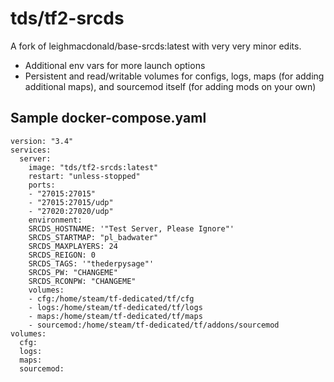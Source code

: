 # tds/tf2-srcds

A fork of leighmacdonald/base-srcds:latest with very very minor edits.

- Additional env vars for more launch options
- Persistent and read/writable volumes for configs, logs, maps (for adding additional maps), and sourcemod itself (for adding mods on your own)

## Sample docker-compose.yaml

    version: "3.4"  
    services:  
      server:  
        image: "tds/tf2-srcds:latest"  
        restart: "unless-stopped"  
        ports:  
        - "27015:27015"  
        - "27015:27015/udp"  
        - "27020:27020/udp"  
        environment:  
        SRCDS_HOSTNAME: '"Test Server, Please Ignore"'  
        SRCDS_STARTMAP: "pl_badwater"  
        SRCDS_MAXPLAYERS: 24  
        SRCDS_REIGON: 0
        SRCDS_TAGS: '"thederpysage"'
        SRCDS_PW: "CHANGEME"
        SRCDS_RCONPW: "CHANGEME"
        volumes:
        - cfg:/home/steam/tf-dedicated/tf/cfg
        - logs:/home/steam/tf-dedicated/tf/logs
        - maps:/home/steam/tf-dedicated/tf/maps
        - sourcemod:/home/steam/tf-dedicated/tf/addons/sourcemod
    volumes:
      cfg:
      logs:
      maps:
      sourcemod:
